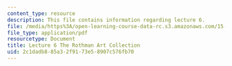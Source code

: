 ```yaml
---
content_type: resource
description: This file contains information regarding lecture 6.
file: /media/https%3A/open-learning-course-data-rc.s3.amazonaws.com/15-067-competitive-decision-making-and-negotiation-spring-2011/2c1dadb885a32f9173e58907c576fb70_MIT15_067S11_lec06.pdf
file_type: application/pdf
resourcetype: Document
title: Lecture 6 The Rothman Art Collection
uid: 2c1dadb8-85a3-2f91-73e5-8907c576fb70
---
```


